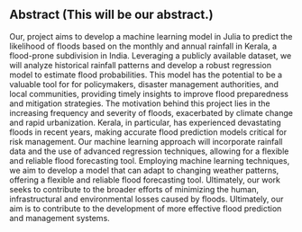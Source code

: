 ## Abstract (This will be our abstract.)
Our, project aims to develop a machine learning model in Julia to predict the likelihood of floods based on the monthly and annual rainfall in Kerala, a flood-prone subdivision in India. Leveraging a publicly available dataset, we will analyze historical rainfall patterns and develop a robust regression model to estimate flood probabilities. This model has the potential to be a valuable tool for for policymakers, disaster management authorities, and local communities, providing timely insights to improve flood preparedness and mitigation strategies.
The motivation behind this project lies in the increasing frequency and severity of floods, exacerbated by climate change and rapid urbanization. Kerala, in particular, has experienced devastating floods in recent years, making accurate flood prediction models critical for risk management. Our machine learning approach will incorporate rainfall data and the use of advanced regression techniques, allowing for a flexible and reliable flood forecasting tool.
Employing machine learning techniques, we aim to develop a model that can adapt to changing weather patterns, offering a flexible and reliable flood forecasting tool. Ultimately, our work seeks to contribute to the broader efforts of minimizing the human, infrastructural and environmental losses caused by floods. Ultimately, our aim is to contribute to the development of more effective flood prediction and management systems.
